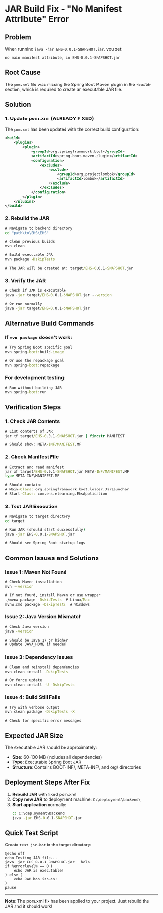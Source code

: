 # JAR Build Fix - "No Manifest Attribute" Error

## Problem
When running `java -jar EHS-0.0.1-SNAPSHOT.jar`, you get:
```
no main manifest attribute, in EHS-0.0.1-SNAPSHOT.jar
```

## Root Cause
The `pom.xml` file was missing the Spring Boot Maven plugin in the `<build>` section, which is required to create an executable JAR file.

## Solution

### 1. Update pom.xml (ALREADY FIXED)
The `pom.xml` has been updated with the correct build configuration:

```xml
<build>
    <plugins>
        <plugin>
            <groupId>org.springframework.boot</groupId>
            <artifactId>spring-boot-maven-plugin</artifactId>
            <configuration>
                <excludes>
                    <exclude>
                        <groupId>org.projectlombok</groupId>
                        <artifactId>lombok</artifactId>
                    </exclude>
                </excludes>
            </configuration>
        </plugin>
    </plugins>
</build>
```

### 2. Rebuild the JAR
```cmd
# Navigate to backend directory
cd "path\to\EHS\EHS"

# Clean previous builds
mvn clean

# Build executable JAR
mvn package -DskipTests

# The JAR will be created at: target/EHS-0.0.1-SNAPSHOT.jar
```

### 3. Verify the JAR
```cmd
# Check if JAR is executable
java -jar target/EHS-0.0.1-SNAPSHOT.jar --version

# Or run normally
java -jar target/EHS-0.0.1-SNAPSHOT.jar
```

## Alternative Build Commands

### If `mvn package` doesn't work:
```cmd
# Try Spring Boot specific goal
mvn spring-boot:build-image

# Or use the repackage goal
mvn spring-boot:repackage
```

### For development testing:
```cmd
# Run without building JAR
mvn spring-boot:run
```

## Verification Steps

### 1. Check JAR Contents
```cmd
# List contents of JAR
jar tf target/EHS-0.0.1-SNAPSHOT.jar | findstr MANIFEST

# Should show: META-INF/MANIFEST.MF
```

### 2. Check Manifest File
```cmd
# Extract and read manifest
jar xf target/EHS-0.0.1-SNAPSHOT.jar META-INF/MANIFEST.MF
type META-INF\MANIFEST.MF

# Should contain:
# Main-Class: org.springframework.boot.loader.JarLauncher
# Start-Class: com.ehs.elearning.EhsApplication
```

### 3. Test JAR Execution
```cmd
# Navigate to target directory
cd target

# Run JAR (should start successfully)
java -jar EHS-0.0.1-SNAPSHOT.jar

# Should see Spring Boot startup logs
```

## Common Issues and Solutions

### Issue 1: Maven Not Found
```cmd
# Check Maven installation
mvn --version

# If not found, install Maven or use wrapper
./mvnw package -DskipTests  # Linux/Mac
mvnw.cmd package -DskipTests  # Windows
```

### Issue 2: Java Version Mismatch
```cmd
# Check Java version
java -version

# Should be Java 17 or higher
# Update JAVA_HOME if needed
```

### Issue 3: Dependency Issues
```cmd
# Clean and reinstall dependencies
mvn clean install -DskipTests

# Or force update
mvn clean install -U -DskipTests
```

### Issue 4: Build Still Fails
```cmd
# Try with verbose output
mvn clean package -DskipTests -X

# Check for specific error messages
```

## Expected JAR Size
The executable JAR should be approximately:
- **Size**: 60-100 MB (includes all dependencies)
- **Type**: Executable Spring Boot JAR
- **Structure**: Contains BOOT-INF/, META-INF/, and org/ directories

## Deployment Steps After Fix

1. **Rebuild JAR** with fixed pom.xml
2. **Copy new JAR** to deployment machine: `C:\deployment\backend\`
3. **Start application** normally:
   ```cmd
   cd C:\deployment\backend
   java -jar EHS-0.0.1-SNAPSHOT.jar
   ```

## Quick Test Script

Create `test-jar.bat` in the target directory:
```batch
@echo off
echo Testing JAR file...
java -jar EHS-0.0.1-SNAPSHOT.jar --help
if %errorlevel% == 0 (
    echo JAR is executable!
) else (
    echo JAR has issues!
)
pause
```

---
**Note**: The pom.xml fix has been applied to your project. Just rebuild the JAR and it should work!